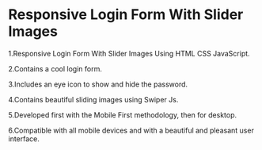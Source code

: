 # Responsive Login Form With Slider Images

1.Responsive Login Form With Slider Images Using HTML CSS JavaScript.

2.Contains a cool login form.

3.Includes an eye icon to show and hide the password.

4.Contains beautiful sliding images using Swiper Js.

5.Developed first with the Mobile First methodology, then for desktop.

6.Compatible with all mobile devices and with a beautiful and pleasant user interface.
